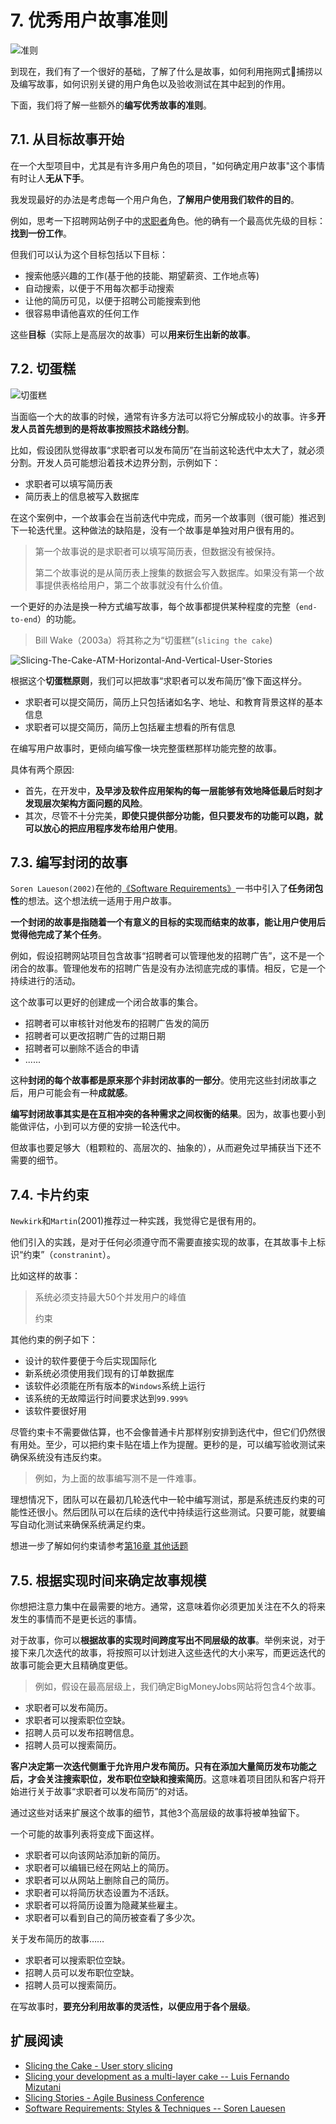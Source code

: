 # 7. 优秀用户故事准则

![准则](images/criterion.jpg)

到现在，我们有了一个很好的基础，了解了什么是故事，如何利用拖网式捕捞以及编写故事，如何识别关键的用户角色以及验收测试在其中起到的作用。

下面，我们将了解一些额外的**编写优秀故事的准则**。

## 7.1. 从目标故事开始

在一个大型项目中，尤其是有许多用户角色的项目，"如何确定用户故事"这个事情有时让人**无从下手**。

我发现最好的办法是考虑每一个用户角色，**了解用户使用我们软件的目的**。

例如，思考一下招聘网站例子中的[求职者](../ch3/3.1.md#什么是用户角色)角色。他的确有一个最高优先级的目标：**找到一份工作**。

但我们可以认为这个目标包括以下目标：

- 搜索他感兴趣的工作(基于他的技能、期望薪资、工作地点等)
- 自动搜索，以便于不用每次都手动搜索
- 让他的简历可见，以便于招聘公司能搜索到他
- 很容易申请他喜欢的任何工作

这些**目标**（实际上是高层次的故事）可以**用来衍生出新的故事**。

## 7.2. 切蛋糕

![切蛋糕](images/slicing-the-cake.jpeg)

当面临一个大的故事的时候，通常有许多方法可以将它分解成较小的故事。许多**开发人员首先想到的是将故事按照技术路线分割**。

比如，假设团队觉得故事“求职者可以发布简历”在当前这轮迭代中太大了，就必须分割。开发人员可能想沿着技术边界分割，示例如下：

- 求职者可以填写简历表
- 简历表上的信息被写入数据库

在这个案例中，一个故事会在当前迭代中完成，而另一个故事则（很可能）推迟到下一轮迭代里。这种做法的缺陷是，没有一个故事是单独对用户很有用的。

> 第一个故事说的是求职者可以填写简历表，但数据没有被保持。
>
> 第二个故事说的是从简历表上搜集的数据会写入数据库。如果没有第一个故事提供表格给用户，第二个故事就没有什么价值。


一个更好的办法是换一种方式编写故事，每个故事都提供某种程度的完整（`end-to-end`）的功能。

> Bill Wake（2003a）将其称之为“切蛋糕”(`slicing the cake`)

![Slicing-The-Cake-ATM-Horizontal-And-Vertical-User-Stories](images/Slicing-The-Cake-ATM-Horizontal-And-Vertical-User-Stories.png)

根据这个**切蛋糕原则**，我们可以把故事“求职者可以发布简历”像下面这样分。

- 求职者可以提交简历，简历上只包括诸如名字、地址、和教育背景这样的基本信息
- 求职者可以提交简历，简历上包括雇主想看的所有信息

在编写用户故事时，更倾向编写像一块完整蛋糕那样功能完整的故事。

具体有两个原因:

- 首先，在开发中，**及早涉及软件应用架构的每一层能够有效地降低最后时刻才发现层次架构方面问题的风险**。
- 其次，尽管不十分完美，**即使只提供部分功能，但只要发布的功能可以跑，就可以放心的把应用程序发布给用户使用**。

## 7.3. 编写封闭的故事

`Soren Laueson(2002)`在他的[《Software Requirements》](https://book.douban.com/subject/2696709/)一书中引入了**任务闭包性**的想法。这个想法统一适用于用户故事。

**一个封闭的故事是指随着一个有意义的目标的实现而结束的故事，能让用户使用后觉得他完成了某个任务**。

例如，假设招聘网站项目包含故事“招聘者可以管理他发的招聘广告”，这不是一个闭合的故事。管理他发布的招聘广告是没有办法彻底完成的事情。相反，它是一个持续进行的活动。

这个故事可以更好的创建成一个闭合故事的集合。

- 招聘者可以审核针对他发布的招聘广告发的简历
- 招聘者可以更改招聘广告的过期日期
- 招聘者可以删除不适合的申请
- ......

这种**封闭的每个故事都是原来那个非封闭故事的一部分**。使用完这些封闭故事之后，用户可能会有一种**成就感**。

**编写封闭故事其实是在互相冲突的各种需求之间权衡的结果**。因为，故事也要小到能做评估，小到可以方便的安排一轮迭代中。

但故事也要足够大（粗颗粒的、高层次的、抽象的），从而避免过早捕获当下还不需要的细节。

## 7.4. 卡片约束

`Newkirk`和`Martin`(2001)推荐过一种实践，我觉得它是很有用的。

他们引入的实践，是对于任何必须遵守而不需要直接实现的故事，在其故事卡上标识“约束”（`constranint`）。

比如这样的故事：

> 系统必须支持最大50个并发用户的峰值
>
> 约束

其他约束的例子如下：

- 设计的软件要便于今后实现国际化
- 新系统必须使用我们现有的订单数据库
- 该软件必须能在所有版本的`Windows`系统上运行
- 该系统的无故障运行时间要求达到`99.999%`
- 该软件要很好用

尽管约束卡不需要做估算，也不会像普通卡片那样别安排到迭代中，但它们仍然很有用处。至少，可以把约束卡贴在墙上作为提醒。更秒的是，可以编写验收测试来确保系统没有违反约束。

> 例如，为上面的故事编写测不是一件难事。

理想情况下，团队可以在最初几轮迭代中一轮中编写测试，那是系统违反约束的可能性还很小。然后团队可以在后续的迭代中持续运行这些测试。只要可能，就要编写自动化测试来确保系统满足约束。

想进一步了解如何约束请参考[第16章 其他话题](../ch16/README.md)

## 7.5. 根据实现时间来确定故事规模

你想把注意力集中在最需要的地方。通常，这意味着你必须更加关注在不久的将来发生的事情而不是更长远的事情。

对于故事，你可以**根据故事的实现时间跨度写出不同层级的故事**。举例来说，对于接下来几次迭代的故事，将按照可以计划进入这些迭代的大小来写，而更远迭代的故事可能会更大且精确度更低。

> 例如，假设在最高层级上，我们确定BigMoneyJobs网站将包含4个故事。

- 求职者可以发布简历。
- 求职者可以搜索职位空缺。
- 招聘人员可以发布招聘信息。
- 招聘人员可以搜索简历。

**客户决定第一次迭代侧重于允许用户发布简历。只有在添加大量简历发布功能之后，才会关注搜索职位，发布职位空缺和搜索简历**。这意味着项目团队和客户将开始进行关于故事“求职者可以发布简历”的对话。

通过这些对话来扩展这个故事的细节，其他3个高层级的故事将被单独留下。

一个可能的故事列表将变成下面这样。

- 求职者可以向该网站添加新的简历。
- 求职者可以编辑已经在网站上的简历。
- 求职者可以从网站上删除自己的简历。
- 求职者可以将简历状态设置为不活跃。
- 求职者可以将简历设置为隐藏某些雇主。
- 求职者可以看到自己的简历被查看了多少次。

关于发布简历的故事……

- 求职者可以搜索职位空缺。
- 招聘人员可以发布职位空缺。
- 招聘人员可以搜索简历。

在写故事时，**要充分利用故事的灵活性，以便应用于各个层级**。

## 扩展阅读

- [Slicing the Cake - User story slicing](http://tracks.roojoom.com/r/1757)
- [Slicing your development as a multi-layer cake -- Luis Fernando Mizutani](http://www.linkedin.com/pulse/slicing-cake-useful-guidelines-breakdown-development-work-mizutani)
- [Slicing Stories - Agile Business Conference](https://www.agileconference.org/wp-content/uploads/2015/10/How-to-Slice-Product-Backlog-Items-Matt-Roadnight-v1-2.pdf)
- [Software Requirements: Styles & Techniques -- Soren Lauesen](https://www.pearson.com/us/higher-education/program/Lauesen-Software-Requirements-Styles-Techniques/PGM11471.html)
